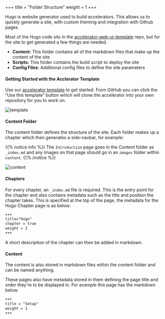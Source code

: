 +++
title = "Folder Structure"
weight = 1
+++

Hugo is website generator used to build accelerators. This allows us to quickly generate a site, with custom theming and integration with Github pages.

Most of the Hugo code sits in the [accelerator-web-ui-template](https://github.com/snowplow-incubator/accelerator-web-ui-template) repo, but for the site to get generated a few things are needed.

- **Content:** This folder contains all of the markdown files that make up the content of the site
- **Scripts:** This folder contains the build script to deploy the site
- **Config Files:** Additional config files to define the site parameters

#### Getting Started with the Acclerator Template

Use our [accelerator template](https://github.com/snowplow-incubator/accelerator-template) to get started. From GitHub you can click the “Use this template” button which will clone the accelerator into your own repository for you to work on.

![template](../images/template_download.png?width=50pc)

#### Content Folder
The content folder defines the structure of the site. Each folder makes up a chapter which then generates a side-navbar, for example:

{{% notice info %}}
The `Introduction` page goes in the Content folder as `_index.md` and any images on that page should go in an `images` folder within `content`.
{{% /notice %}}

![content](../images/content.png?width=50pc)


#### Chapters
For every chapter, an `_index.md` file is required. This is the entry point for the chapter and also contains metadata such as the title and position the chapter takes. This is specified at the top of the page, the metadata for the Hugo Chapter page is as below:

```markdown
+++
title="Hugo"
chapter = true
weight = 2
+++
```

A short description of the chapter can then be added in markdown.

#### Content
The content is also stored in markdown files within the content folder and can be named anything.

These pages also have metadata stored in them defining the page title and order they're to be displayed in. For example this page has the markdown below.

```markdown
+++
title = "Setup"
weight = 1
+++
```

